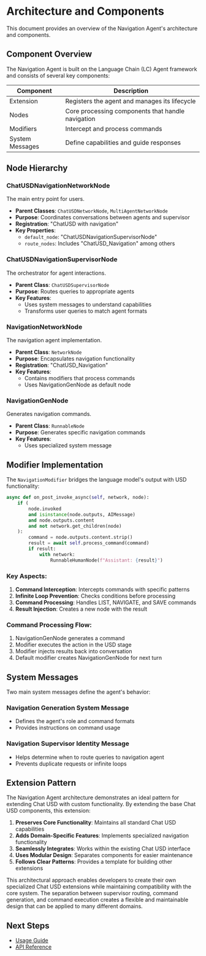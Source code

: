 # Architecture and Components

This document provides an overview of the Navigation Agent's architecture and components.

## Component Overview

The Navigation Agent is built on the Language Chain (LC) Agent framework and consists of several key components:

| Component | Description |
|-----------|-------------|
| Extension | Registers the agent and manages its lifecycle |
| Nodes | Core processing components that handle navigation |
| Modifiers | Intercept and process commands |
| System Messages | Define capabilities and guide responses |

## Node Hierarchy

### ChatUSDNavigationNetworkNode

The main entry point for users.

- **Parent Classes**: `ChatUSDNetworkNode`, `MultiAgentNetworkNode`
- **Purpose**: Coordinates conversations between agents and supervisor
- **Registration**: "ChatUSD with navigation"
- **Key Properties**:
  - `default_node`: "ChatUSDNavigationSupervisorNode"
  - `route_nodes`: Includes "ChatUSD_Navigation" among others

### ChatUSDNavigationSupervisorNode

The orchestrator for agent interactions.

- **Parent Class**: `ChatUSDSupervisorNode`
- **Purpose**: Routes queries to appropriate agents
- **Key Features**:
  - Uses system messages to understand capabilities
  - Transforms user queries to match agent formats

### NavigationNetworkNode

The navigation agent implementation.

- **Parent Class**: `NetworkNode`
- **Purpose**: Encapsulates navigation functionality
- **Registration**: "ChatUSD_Navigation"
- **Key Features**:
  - Contains modifiers that process commands
  - Uses NavigationGenNode as default node

### NavigationGenNode

Generates navigation commands.

- **Parent Class**: `RunnableNode`
- **Purpose**: Generates specific navigation commands
- **Key Features**:
  - Uses specialized system message

## Modifier Implementation

The `NavigationModifier` bridges the language model's output with USD functionality:

```python
async def on_post_invoke_async(self, network, node):
    if (
        node.invoked
        and isinstance(node.outputs, AIMessage)
        and node.outputs.content
        and not network.get_children(node)
    ):
        command = node.outputs.content.strip()
        result = await self.process_command(command)
        if result:
            with network:
                RunnableHumanNode(f"Assistant: {result}")
```

### Key Aspects:

1. **Command Interception**: Intercepts commands with specific patterns
2. **Infinite Loop Prevention**: Checks conditions before processing
3. **Command Processing**: Handles LIST, NAVIGATE, and SAVE commands
4. **Result Injection**: Creates a new node with the result

### Command Processing Flow:

1. NavigationGenNode generates a command
2. Modifier executes the action in the USD stage
3. Modifier injects results back into conversation
4. Default modifier creates NavigationGenNode for next turn

## System Messages

Two main system messages define the agent's behavior:

### Navigation Generation System Message
- Defines the agent's role and command formats
- Provides instructions on command usage

### Navigation Supervisor Identity Message
- Helps determine when to route queries to navigation agent
- Prevents duplicate requests or infinite loops

## Extension Pattern

The Navigation Agent architecture demonstrates an ideal pattern for extending Chat USD with custom functionality. By extending the base Chat USD components, this extension:

1. **Preserves Core Functionality**: Maintains all standard Chat USD capabilities
2. **Adds Domain-Specific Features**: Implements specialized navigation functionality
3. **Seamlessly Integrates**: Works within the existing Chat USD interface
4. **Uses Modular Design**: Separates components for easier maintenance
5. **Follows Clear Patterns**: Provides a template for building other extensions

This architectural approach enables developers to create their own specialized Chat USD extensions while maintaining compatibility with the core system. The separation between supervisor routing, command generation, and command execution creates a flexible and maintainable design that can be applied to many different domains.

## Next Steps

- [Usage Guide](usage_guide.md)
- [API Reference](api_reference.md)